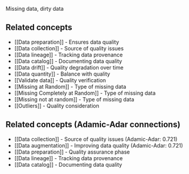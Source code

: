 Missing data, dirty data



## Related concepts

- [[Data preparation]] - Ensures data quality
- [[Data collection]] - Source of quality issues
- [[Data lineage]] - Tracking data provenance
- [[Data catalog]] - Documenting data quality
- [[Data drift]] - Quality degradation over time
- [[Data quantity]] - Balance with quality
- [[Validate data]] - Quality verification
- [[Missing at Random]] - Type of missing data
- [[Missing Completely at Random]] - Type of missing data
- [[Missing not at random]] - Type of missing data
- [[Outliers]] - Quality consideration



## Related concepts (Adamic-Adar connections)

- [[Data collection]] - Source of quality issues (Adamic-Adar: 0.721)
- [[Data augmentation]] - Improving data quality (Adamic-Adar: 0.721)
- [[Data preparation]] - Quality assurance phase
- [[Data lineage]] - Tracking data provenance
- [[Data catalog]] - Documenting data quality
